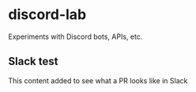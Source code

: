 # discord-lab
Experiments with Discord bots, APIs, etc.

## Slack test
This content added to see what a PR looks like in Slack
